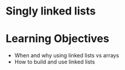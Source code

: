 # Singly linked lists

# Learning Objectives

* When and why using linked lists vs arrays
* How to build and use linked lists

